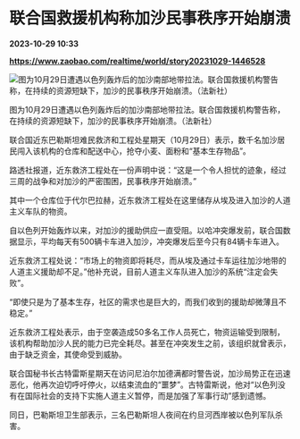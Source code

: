 # 联合国救援机构称加沙民事秩序开始崩溃

**2023-10-29 10:33**

**https://www.zaobao.com/realtime/world/story20231029-1446528**

![图为10月29日遭遇以色列轰炸后的加沙南部地带拉法。联合国救援机构警告称，在持续的资源短缺下，加沙的民事秩序开始崩溃。（法新社）](https://static.zaobao.com/s3fs-public/styles/article_large_full/public/articles/2023/10/29/PALESTINIAN-ISRAEL-CONFLICT-084239.jpg?itok=cDvrv7Zl "图为10月29日遭遇以色列轰炸后的加沙南部地带拉法。联合国救援机构警告称，在持续的资源短缺下，加沙的民事秩序开始崩溃。（法新社）")

图为10月29日遭遇以色列轰炸后的加沙南部地带拉法。联合国救援机构警告称，在持续的资源短缺下，加沙的民事秩序开始崩溃。（法新社）

联合国近东巴勒斯坦难民救济和工程处星期天（10月29日）表示，数千名加沙居民闯入该机构的仓库和配送中心，抢夺小麦、面粉和“基本生存物品”。

路透社报道，近东救济工程处在一份声明中说：“这是一个令人担忧的迹象，经过三周的战争和对加沙的严密围困，民事秩序开始崩溃。”

其中一个仓库位于代尔巴拉赫，近东救济工程处在这里储存从埃及进入加沙的人道主义车队的物资。

自以色列开始轰炸以来，对加沙的援助供应一直受阻。以哈冲突爆发前，联合国数据显示，平均每天有500辆卡车进入加沙，冲突爆发后至今只有84辆卡车进入。

近东救济工程处说：“市场上的物资即将耗尽，而从埃及通过卡车运往加沙地带的人道主义援助却不足。”他补充说，目前人道主义车队进入加沙的系统“注定会失败”。

“即使只是为了基本生存，社区的需求也是巨大的，而我们收到的援助却微薄且不稳定。”

近东救济工程处表示，由于空袭造成50多名工作人员死亡，物资运输受到限制，该机构帮助加沙人民的能力已完全耗尽。甚至在冲突发生之前，该组织就曾表示，由于缺乏资金，其使命受到威胁。

联合国秘书长古特雷斯星期天在访问尼泊尔加德满都时警告说，加沙局势正在迅速恶化，他再次迫切呼吁停火，以结束流血的“噩梦”。古特雷斯说，他对“以色列没有在国际社会的支持下实施人道主义暂停，而是加强了军事行动”感到遗憾。

同日，巴勒斯坦卫生部表示，三名巴勒斯坦人夜间在约旦河西岸被以色列军队杀害。